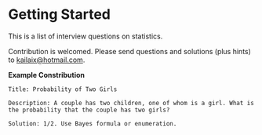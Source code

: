 # Getting Started

This is a list of interview questions on statistics. 

Contribution is welcomed. Please send questions and solutions (plus hints) to kailaix@hotmail.com. 

**Example Constribution**

```
Title: Probability of Two Girls

Description: A couple has two children, one of whom is a girl. What is the probability that the couple has two girls?

Solution: 1/2. Use Bayes formula or enumeration.
```






